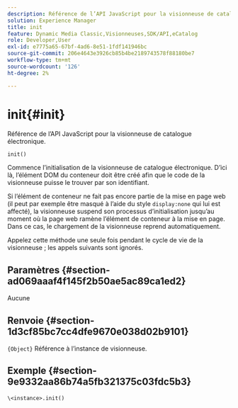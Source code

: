 ```yaml
---
description: Référence de l’API JavaScript pour la visionneuse de catalogue électronique.
solution: Experience Manager
title: init
feature: Dynamic Media Classic,Visionneuses,SDK/API,eCatalog
role: Developer,User
exl-id: e7775a65-67bf-4ad6-8e51-1fdf141946bc
source-git-commit: 206e4643e3926cb85b4be2189743578f88180be7
workflow-type: tm+mt
source-wordcount: '126'
ht-degree: 2%

---
```


# init{#init}

Référence de l’API JavaScript pour la visionneuse de catalogue électronique.

`init()`

Commence l’initialisation de la visionneuse de catalogue électronique. D’ici là, l’élément DOM du conteneur doit être créé afin que le code de la visionneuse puisse le trouver par son identifiant.

Si l’élément de conteneur ne fait pas encore partie de la mise en page web (il peut par exemple être masqué à l’aide du style `display:none` qui lui est affecté), la visionneuse suspend son processus d’initialisation jusqu’au moment où la page web ramène l’élément de conteneur à la mise en page. Dans ce cas, le chargement de la visionneuse reprend automatiquement.

Appelez cette méthode une seule fois pendant le cycle de vie de la visionneuse ; les appels suivants sont ignorés.

## Paramètres {#section-ad069aaaf4f145f2b50ae5ac89ca1ed2}

Aucune

## Renvoie {#section-1d3cf85bc7cc4dfe9670e038d02b9101}

`{Object}` Référence à l’instance de visionneuse.

## Exemple {#section-9e9332aa86b74a5fb321375c03fdc5b3}

```
\<instance>.init()
```
